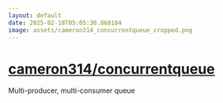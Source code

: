 ```yaml
---
layout: default
date: 2025-02-18T05:05:30.868104
image: assets/cameron314_concurrentqueue_cropped.png
---
```


# [cameron314/concurrentqueue](https://github.com/cameron314/concurrentqueue)

Multi-producer, multi-consumer queue
